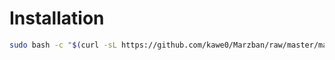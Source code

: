 
# Installation 

```bash
sudo bash -c "$(curl -sL https://github.com/kawe0/Marzban/raw/master/marzban.sh)" @ install
```
